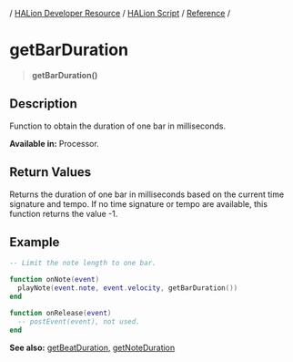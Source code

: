 / [HALion Developer Resource](../../HALion-Developer-Resource.md) / [HALion Script](./HALion-Script.md) / [Reference](./Reference.md) /

# getBarDuration

>**getBarDuration()**

## Description

Function to obtain the duration of one bar in milliseconds.

**Available in:** Processor.

## Return Values

Returns the duration of one bar in milliseconds based on the current time signature and tempo. If no time signature or tempo are available, this function returns the value -1.

## Example

```lua
-- Limit the note length to one bar.

function onNote(event)
  playNote(event.note, event.velocity, getBarDuration())
end

function onRelease(event)
  -- postEvent(event), not used.
end
```

**See also:** [getBeatDuration](./getBeatDuration.md), [getNoteDuration](./getNoteDuration.md)